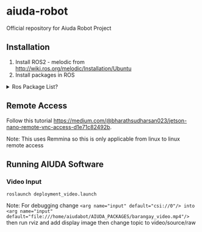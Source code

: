 # aiuda-robot
Official repository for Aiuda Robot Project

## Installation
1. Install ROS2 - melodic from http://wiki.ros.org/melodic/Installation/Ubuntu
2. Install packages in ROS
<details>
<summary>Ros Package List?</summary>
<br>
<br>ORB_SLAM2 /opt/ros/melodic/share/ORB_SLAM2
<br>actionlib /opt/ros/melodic/share/actionlib
actionlib_msgs /opt/ros/melodic/share/actionlib_msgs
actionlib_tutorials /opt/ros/melodic/share/actionlib_tutorials
aiuda_body_serial /home/aiudabot/AIUDA_PACKAGES/arduino_body_serial/src/aiuda_body_serial
aiuda_throttle_package /home/aiudabot/AIUDA_PACKAGES/opencv_ros_package/src/aiuda_throttle_package
aiudastarter /home/aiudabot/AIUDA_PACKAGES/AIUDA_STARTER/src/aiudastarter
amcl /opt/ros/melodic/share/amcl
angles /opt/ros/melodic/share/angles
async_web_server_cpp /opt/ros/melodic/share/async_web_server_cpp
base_local_planner /opt/ros/melodic/share/base_local_planner
bond /opt/ros/melodic/share/bond
bondcpp /opt/ros/melodic/share/bondcpp
bondpy /opt/ros/melodic/share/bondpy
camera_calibration /opt/ros/melodic/share/camera_calibration
camera_calibration_parsers /opt/ros/melodic/share/camera_calibration_parsers
camera_info_manager /opt/ros/melodic/share/camera_info_manager
carrot_planner /opt/ros/melodic/share/carrot_planner
catkin /opt/ros/melodic/share/catkin
class_loader /opt/ros/melodic/share/class_loader
clear_costmap_recovery /opt/ros/melodic/share/clear_costmap_recovery
clock_relay /opt/ros/melodic/share/clock_relay
cmake_modules /opt/ros/melodic/share/cmake_modules
compressed_depth_image_transport /opt/ros/melodic/share/compressed_depth_image_transport
compressed_image_transport /opt/ros/melodic/share/compressed_image_transport
control_msgs /opt/ros/melodic/share/control_msgs
control_toolbox /opt/ros/melodic/share/control_toolbox
controller_interface /opt/ros/melodic/share/controller_interface
controller_manager /opt/ros/melodic/share/controller_manager
controller_manager_msgs /opt/ros/melodic/share/controller_manager_msgs
costmap_2d /opt/ros/melodic/share/costmap_2d
cpp_common /opt/ros/melodic/share/cpp_common
cv_bridge /opt/ros/melodic/share/cv_bridge
depth_image_proc /opt/ros/melodic/share/depth_image_proc
diagnostic_aggregator /opt/ros/melodic/share/diagnostic_aggregator
diagnostic_analysis /opt/ros/melodic/share/diagnostic_analysis
diagnostic_common_diagnostics /opt/ros/melodic/share/diagnostic_common_diagnostics
diagnostic_msgs /opt/ros/melodic/share/diagnostic_msgs
diagnostic_updater /opt/ros/melodic/share/diagnostic_updater
diff_drive_controller /opt/ros/melodic/share/diff_drive_controller
dwa_local_planner /opt/ros/melodic/share/dwa_local_planner
dynamic_reconfigure /opt/ros/melodic/share/dynamic_reconfigure
eigen_conversions /opt/ros/melodic/share/eigen_conversions
fake_localization /opt/ros/melodic/share/fake_localization
filters /opt/ros/melodic/share/filters
forward_command_controller /opt/ros/melodic/share/forward_command_controller
gazebo_dev /opt/ros/melodic/share/gazebo_dev
gazebo_msgs /opt/ros/melodic/share/gazebo_msgs
gazebo_plugins /opt/ros/melodic/share/gazebo_plugins
gazebo_ros /opt/ros/melodic/share/gazebo_ros
gazebo_ros_control /opt/ros/melodic/share/gazebo_ros_control
gencpp /opt/ros/melodic/share/gencpp
geneus /opt/ros/melodic/share/geneus
genlisp /opt/ros/melodic/share/genlisp
genmsg /opt/ros/melodic/share/genmsg
gennodejs /opt/ros/melodic/share/gennodejs
genpy /opt/ros/melodic/share/genpy
geographic_msgs /opt/ros/melodic/share/geographic_msgs
geometry_msgs /opt/ros/melodic/share/geometry_msgs
gl_dependency /opt/ros/melodic/share/gl_dependency
global_planner /opt/ros/melodic/share/global_planner
gmapping /opt/ros/melodic/share/gmapping
hardware_interface /opt/ros/melodic/share/hardware_interface
hector_compressed_map_transport /home/aiudabot/AIUDA_PACKAGES/hector_slam_package/src/hector_slam/hector_compressed_map_transport
hector_geotiff /home/aiudabot/AIUDA_PACKAGES/hector_slam_package/src/hector_slam/hector_geotiff
hector_geotiff_launch /home/aiudabot/AIUDA_PACKAGES/hector_slam_package/src/hector_slam/hector_geotiff_launch
hector_geotiff_plugins /home/aiudabot/AIUDA_PACKAGES/hector_slam_package/src/hector_slam/hector_geotiff_plugins
hector_imu_attitude_to_tf /home/aiudabot/AIUDA_PACKAGES/hector_slam_package/src/hector_slam/hector_imu_attitude_to_tf
hector_imu_tools /home/aiudabot/AIUDA_PACKAGES/hector_slam_package/src/hector_slam/hector_imu_tools
hector_map_server /home/aiudabot/AIUDA_PACKAGES/hector_slam_package/src/hector_slam/hector_map_server
hector_map_tools /home/aiudabot/AIUDA_PACKAGES/hector_slam_package/src/hector_slam/hector_map_tools
hector_mapping /home/aiudabot/AIUDA_PACKAGES/hector_slam_package/src/hector_slam/hector_mapping
hector_marker_drawing /home/aiudabot/AIUDA_PACKAGES/hector_slam_package/src/hector_slam/hector_marker_drawing
hector_nav_msgs /home/aiudabot/AIUDA_PACKAGES/hector_slam_package/src/hector_slam/hector_nav_msgs
hector_slam_launch /home/aiudabot/AIUDA_PACKAGES/hector_slam_package/src/hector_slam/hector_slam_launch
hector_trajectory_server /home/aiudabot/AIUDA_PACKAGES/hector_slam_package/src/hector_slam/hector_trajectory_server
husky_base /home/aiudabot/AIUDA_PACKAGES/husky_ros_package/src/husky/husky_base
husky_bringup /home/aiudabot/AIUDA_PACKAGES/husky_ros_package/src/husky/husky_bringup
husky_control /home/aiudabot/AIUDA_PACKAGES/husky_ros_package/src/husky/husky_control
husky_description /home/aiudabot/AIUDA_PACKAGES/husky_ros_package/src/husky/husky_description
husky_gazebo /home/aiudabot/AIUDA_PACKAGES/husky_ros_package/src/husky/husky_gazebo
husky_msgs /home/aiudabot/AIUDA_PACKAGES/husky_ros_package/src/husky/husky_msgs
husky_navigation /home/aiudabot/AIUDA_PACKAGES/husky_ros_package/src/husky/husky_navigation
husky_viz /home/aiudabot/AIUDA_PACKAGES/husky_ros_package/src/husky/husky_viz
image_geometry /opt/ros/melodic/share/image_geometry
image_proc /opt/ros/melodic/share/image_proc
image_publisher /opt/ros/melodic/share/image_publisher
image_rotate /opt/ros/melodic/share/image_rotate
image_transport /opt/ros/melodic/share/image_transport
image_view /opt/ros/melodic/share/image_view
imu_complementary_filter /opt/ros/melodic/share/imu_complementary_filter
interactive_marker_tutorials /opt/ros/melodic/share/interactive_marker_tutorials
interactive_marker_twist_server /opt/ros/melodic/share/interactive_marker_twist_server
interactive_markers /opt/ros/melodic/share/interactive_markers
joint_limits_interface /opt/ros/melodic/share/joint_limits_interface
joint_state_controller /opt/ros/melodic/share/joint_state_controller
joint_state_publisher /opt/ros/melodic/share/joint_state_publisher
joint_state_publisher_gui /opt/ros/melodic/share/joint_state_publisher_gui
joint_trajectory_controller /opt/ros/melodic/share/joint_trajectory_controller
joy /opt/ros/melodic/share/joy
kdl_conversions /opt/ros/melodic/share/kdl_conversions
kdl_parser /opt/ros/melodic/share/kdl_parser
kdl_parser_py /opt/ros/melodic/share/kdl_parser_py
laser_assembler /opt/ros/melodic/share/laser_assembler
laser_filters /opt/ros/melodic/share/laser_filters
laser_geometry /opt/ros/melodic/share/laser_geometry
librviz_tutorial /opt/ros/melodic/share/librviz_tutorial
lms1xx /opt/ros/melodic/share/lms1xx
map_msgs /opt/ros/melodic/share/map_msgs
map_server /opt/ros/melodic/share/map_server
master_discovery_fkie /opt/ros/melodic/share/master_discovery_fkie
master_sync_fkie /opt/ros/melodic/share/master_sync_fkie
media_export /opt/ros/melodic/share/media_export
message_filters /opt/ros/melodic/share/message_filters
message_generation /opt/ros/melodic/share/message_generation
message_relay /opt/ros/melodic/share/message_relay
message_runtime /opt/ros/melodic/share/message_runtime
mk /opt/ros/melodic/share/mk
move_base /opt/ros/melodic/share/move_base
move_base_msgs /opt/ros/melodic/share/move_base_msgs
move_slow_and_clear /opt/ros/melodic/share/move_slow_and_clear
mpu_6050_driver /home/aiudabot/AIUDA_PACKAGES/mpu_ws/src/mpu_6050_driver
multimaster_launch /opt/ros/melodic/share/multimaster_launch
multimaster_msgs /opt/ros/melodic/share/multimaster_msgs
multimaster_msgs_fkie /opt/ros/melodic/share/multimaster_msgs_fkie
nav_core /opt/ros/melodic/share/nav_core
nav_msgs /opt/ros/melodic/share/nav_msgs
navfn /opt/ros/melodic/share/navfn
nodelet /opt/ros/melodic/share/nodelet
nodelet_topic_tools /opt/ros/melodic/share/nodelet_topic_tools
nodelet_tutorial_math /opt/ros/melodic/share/nodelet_tutorial_math
openslam_gmapping /opt/ros/melodic/share/openslam_gmapping
orb_slam2_ros /home/aiudabot/orb_catkin_ws/src/orb_slam_2_ros
orocos_kdl /opt/ros/melodic/share/orocos_kdl
pcl_conversions /opt/ros/melodic/share/pcl_conversions
pcl_msgs /opt/ros/melodic/share/pcl_msgs
pcl_ros /opt/ros/melodic/share/pcl_ros
pluginlib /opt/ros/melodic/share/pluginlib
pluginlib_tutorials /opt/ros/melodic/share/pluginlib_tutorials
pointcloud_to_laserscan /opt/ros/melodic/share/pointcloud_to_laserscan
polled_camera /opt/ros/melodic/share/polled_camera
position_controllers /opt/ros/melodic/share/position_controllers
postal_goal_ros /home/aiudabot/AIUDA_PACKAGES/postal_goal_ws/src/postal_goal_ros
python_orocos_kdl /opt/ros/melodic/share/python_orocos_kdl
python_qt_binding /opt/ros/melodic/share/python_qt_binding
qt_dotgraph /opt/ros/melodic/share/qt_dotgraph
qt_gui /opt/ros/melodic/share/qt_gui
qt_gui_cpp /opt/ros/melodic/share/qt_gui_cpp
qt_gui_py_common /opt/ros/melodic/share/qt_gui_py_common
qwt_dependency /opt/ros/melodic/share/qwt_dependency
realsense2_description /opt/ros/melodic/share/realsense2_description
realtime_tools /opt/ros/melodic/share/realtime_tools
resource_retriever /opt/ros/melodic/share/resource_retriever
robot_localization /opt/ros/melodic/share/robot_localization
robot_setup_tf /home/aiudabot/tf_catkin_ws/src/robot_setup_tf
robot_state_publisher /opt/ros/melodic/share/robot_state_publisher
ros_deep_learning /home/aiudabot/AIUDA_PACKAGES/ros_workspace/src/ros_deep_learning
ros_environment /opt/ros/melodic/share/ros_environment
rosbag /opt/ros/melodic/share/rosbag
rosbag_migration_rule /opt/ros/melodic/share/rosbag_migration_rule
rosbag_storage /opt/ros/melodic/share/rosbag_storage
rosbash /opt/ros/melodic/share/rosbash
rosboost_cfg /opt/ros/melodic/share/rosboost_cfg
rosbuild /opt/ros/melodic/share/rosbuild
rosclean /opt/ros/melodic/share/rosclean
rosconsole /opt/ros/melodic/share/rosconsole
rosconsole_bridge /opt/ros/melodic/share/rosconsole_bridge
roscpp /opt/ros/melodic/share/roscpp
roscpp_serialization /opt/ros/melodic/share/roscpp_serialization
roscpp_traits /opt/ros/melodic/share/roscpp_traits
roscpp_tutorials /opt/ros/melodic/share/roscpp_tutorials
roscreate /opt/ros/melodic/share/roscreate
rosgraph /opt/ros/melodic/share/rosgraph
rosgraph_msgs /opt/ros/melodic/share/rosgraph_msgs
roslang /opt/ros/melodic/share/roslang
roslaunch /opt/ros/melodic/share/roslaunch
roslib /opt/ros/melodic/share/roslib
roslint /opt/ros/melodic/share/roslint
roslisp /opt/ros/melodic/share/roslisp
roslz4 /opt/ros/melodic/share/roslz4
rosmake /opt/ros/melodic/share/rosmake
rosmaster /opt/ros/melodic/share/rosmaster
rosmsg /opt/ros/melodic/share/rosmsg
rosnode /opt/ros/melodic/share/rosnode
rosout /opt/ros/melodic/share/rosout
rospack /opt/ros/melodic/share/rospack
rosparam /opt/ros/melodic/share/rosparam
rospy /opt/ros/melodic/share/rospy
rospy_tutorials /opt/ros/melodic/share/rospy_tutorials
rosservice /opt/ros/melodic/share/rosservice
rostest /opt/ros/melodic/share/rostest
rostime /opt/ros/melodic/share/rostime
rostopic /opt/ros/melodic/share/rostopic
rosunit /opt/ros/melodic/share/rosunit
roswtf /opt/ros/melodic/share/roswtf
rotate_recovery /opt/ros/melodic/share/rotate_recovery
rqt_action /opt/ros/melodic/share/rqt_action
rqt_bag /opt/ros/melodic/share/rqt_bag
rqt_bag_plugins /opt/ros/melodic/share/rqt_bag_plugins
rqt_console /opt/ros/melodic/share/rqt_console
rqt_dep /opt/ros/melodic/share/rqt_dep
rqt_graph /opt/ros/melodic/share/rqt_graph
rqt_gui /opt/ros/melodic/share/rqt_gui
rqt_gui_cpp /opt/ros/melodic/share/rqt_gui_cpp
rqt_gui_py /opt/ros/melodic/share/rqt_gui_py
rqt_image_view /opt/ros/melodic/share/rqt_image_view
rqt_launch /opt/ros/melodic/share/rqt_launch
rqt_logger_level /opt/ros/melodic/share/rqt_logger_level
rqt_moveit /opt/ros/melodic/share/rqt_moveit
rqt_msg /opt/ros/melodic/share/rqt_msg
rqt_nav_view /opt/ros/melodic/share/rqt_nav_view
rqt_plot /opt/ros/melodic/share/rqt_plot
rqt_pose_view /opt/ros/melodic/share/rqt_pose_view
rqt_publisher /opt/ros/melodic/share/rqt_publisher
rqt_py_common /opt/ros/melodic/share/rqt_py_common
rqt_py_console /opt/ros/melodic/share/rqt_py_console
rqt_reconfigure /opt/ros/melodic/share/rqt_reconfigure
rqt_robot_dashboard /opt/ros/melodic/share/rqt_robot_dashboard
rqt_robot_monitor /opt/ros/melodic/share/rqt_robot_monitor
rqt_robot_steering /opt/ros/melodic/share/rqt_robot_steering
rqt_runtime_monitor /opt/ros/melodic/share/rqt_runtime_monitor
rqt_rviz /opt/ros/melodic/share/rqt_rviz
rqt_service_caller /opt/ros/melodic/share/rqt_service_caller
rqt_shell /opt/ros/melodic/share/rqt_shell
rqt_srv /opt/ros/melodic/share/rqt_srv
rqt_tf_tree /opt/ros/melodic/share/rqt_tf_tree
rqt_top /opt/ros/melodic/share/rqt_top
rqt_topic /opt/ros/melodic/share/rqt_topic
rqt_web /opt/ros/melodic/share/rqt_web
rviz /opt/ros/melodic/share/rviz
rviz_imu_plugin /opt/ros/melodic/share/rviz_imu_plugin
rviz_plugin_tutorials /opt/ros/melodic/share/rviz_plugin_tutorials
rviz_python_tutorial /opt/ros/melodic/share/rviz_python_tutorial
self_test /opt/ros/melodic/share/self_test
sensor_msgs /opt/ros/melodic/share/sensor_msgs
set_point /home/aiudabot/AIUDA_PACKAGES/pose_estimate_ws/src/set_point
shape_msgs /opt/ros/melodic/share/shape_msgs
smach /opt/ros/melodic/share/smach
smach_msgs /opt/ros/melodic/share/smach_msgs
smach_ros /opt/ros/melodic/share/smach_ros
smclib /opt/ros/melodic/share/smclib
stage /opt/ros/melodic/share/stage
stage_ros /opt/ros/melodic/share/stage_ros
std_msgs /opt/ros/melodic/share/std_msgs
std_srvs /opt/ros/melodic/share/std_srvs
stereo_image_proc /opt/ros/melodic/share/stereo_image_proc
stereo_msgs /opt/ros/melodic/share/stereo_msgs
teleop_twist_joy /opt/ros/melodic/share/teleop_twist_joy
teleop_twist_keyboard /home/aiudabot/AIUDA_PACKAGES/teleop_catkin_ws/src/teleop_twist_keyboard
tf /opt/ros/melodic/share/tf
tf2 /opt/ros/melodic/share/tf2
tf2_eigen /opt/ros/melodic/share/tf2_eigen
tf2_geometry_msgs /opt/ros/melodic/share/tf2_geometry_msgs
tf2_kdl /opt/ros/melodic/share/tf2_kdl
tf2_msgs /opt/ros/melodic/share/tf2_msgs
tf2_py /opt/ros/melodic/share/tf2_py
tf2_relay /opt/ros/melodic/share/tf2_relay
tf2_ros /opt/ros/melodic/share/tf2_ros
tf2_sensor_msgs /opt/ros/melodic/share/tf2_sensor_msgs
tf_conversions /opt/ros/melodic/share/tf_conversions
theora_image_transport /opt/ros/melodic/share/theora_image_transport
topic_tools /opt/ros/melodic/share/topic_tools
trajectory_msgs /opt/ros/melodic/share/trajectory_msgs
transmission_interface /opt/ros/melodic/share/transmission_interface
turtle_actionlib /opt/ros/melodic/share/turtle_actionlib
turtle_tf /opt/ros/melodic/share/turtle_tf
turtle_tf2 /opt/ros/melodic/share/turtle_tf2
turtlebot3_bringup /home/aiudabot/turtlebot_ws/src/turtlebot3/turtlebot3_bringup
turtlebot3_description /home/aiudabot/turtlebot_ws/src/turtlebot3/turtlebot3_description
turtlebot3_example /home/aiudabot/turtlebot_ws/src/turtlebot3/turtlebot3_example
turtlebot3_fake /home/aiudabot/turtlebot_ws/src/turtlebot3_simulations/turtlebot3_fake
turtlebot3_gazebo /home/aiudabot/turtlebot_ws/src/turtlebot3_simulations/turtlebot3_gazebo
turtlebot3_msgs /home/aiudabot/turtlebot_ws/src/turtlebot3_msgs
turtlebot3_navigation /home/aiudabot/turtlebot_ws/src/turtlebot3/turtlebot3_navigation
turtlebot3_slam /home/aiudabot/turtlebot_ws/src/turtlebot3/turtlebot3_slam
turtlebot3_teleop /home/aiudabot/turtlebot_ws/src/turtlebot3/turtlebot3_teleop
turtlesim /opt/ros/melodic/share/turtlesim
twist_mux /opt/ros/melodic/share/twist_mux
twist_mux_msgs /opt/ros/melodic/share/twist_mux_msgs
urdf /opt/ros/melodic/share/urdf
urdf_parser_plugin /opt/ros/melodic/share/urdf_parser_plugin
urdf_sim_tutorial /opt/ros/melodic/share/urdf_sim_tutorial
urdf_tutorial /opt/ros/melodic/share/urdf_tutorial
urdfdom_py /opt/ros/melodic/share/urdfdom_py
uuid_msgs /opt/ros/melodic/share/uuid_msgs
velodyne_description /opt/ros/melodic/share/velodyne_description
video_stream_opencv /home/aiudabot/AIUDA_PACKAGES/video_stream_package/src/video_stream_opencv
vision_msgs /opt/ros/melodic/share/vision_msgs
visualization_marker_tutorials /opt/ros/melodic/share/visualization_marker_tutorials
visualization_msgs /opt/ros/melodic/share/visualization_msgs
voxel_grid /opt/ros/melodic/share/voxel_grid
web_video_server /opt/ros/melodic/share/web_video_server
webkit_dependency /opt/ros/melodic/share/webkit_dependency
xacro /opt/ros/melodic/share/xacro
xmlrpcpp /opt/ros/melodic/share/xmlrpcpp
</details>


## Remote Access
Follow this tutorial https://medium.com/@bharathsudharsan023/jetson-nano-remote-vnc-access-d1e71c82492b.

Note: This uses Remmina so this is only applicable from linux to linux remote access

## Running AIUDA Software
### Video Input
```
roslaunch deployment_video.launch
```
Note: 
For debugging change `<arg name="input" default="csi://0"/> into <arg name="input" default="file:///home/aiudabot/AIUDA_PACKAGES/barangay_video.mp4"/>` then run rviz and add display image then change topic to video/source/raw

